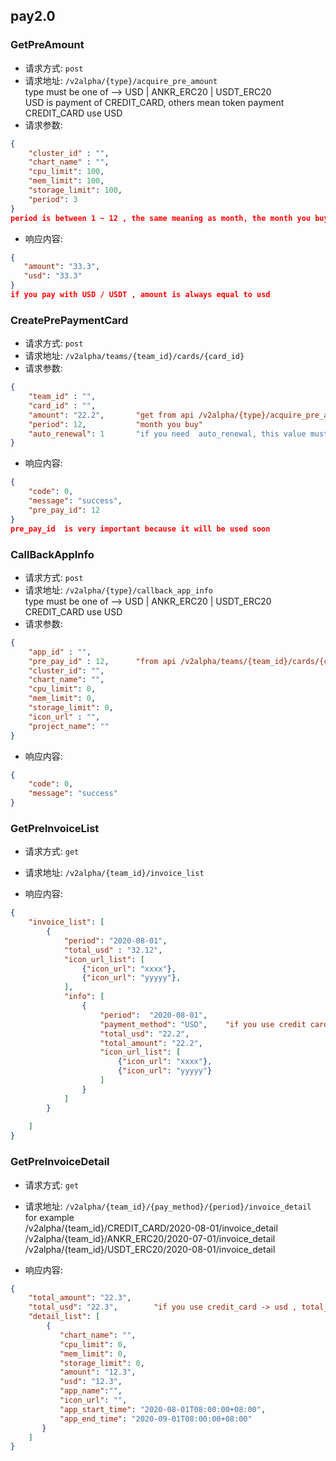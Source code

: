 ## pay2.0  

### GetPreAmount
- 请求方式: `post`
- 请求地址: `/v2alpha/{type}/acquire_pre_amount`  
type must be one of -->  USD | ANKR_ERC20  | USDT_ERC20  
USD is payment of CREDIT_CARD, others mean token payment  
CREDIT_CARD use USD
- 请求参数:  
```json
{
    "cluster_id" : "",
    "chart_name" : "",
    "cpu_limit": 100,
    "mem_limit": 100,
    "storage_limit": 100,
    "period": 3
}
period is between 1 ~ 12 , the same meaning as month, the month you buy
```
- 响应内容:  
```json
{
   "amount": "33.3",
   "usd": "33.3"
}
if you pay with USD / USDT , amount is always equal to usd
```




### CreatePrePaymentCard
- 请求方式: `post`
- 请求地址: `/v2alpha/teams/{team_id}/cards/{card_id}`
- 请求参数:  
```json
{
    "team_id" : "",
    "card_id" : "",
    "amount": "22.2",       "get from api /v2alpha/{type}/acquire_pre_amount"
    "period": 12,           "month you buy"
    "auto_renewal": 1       "if you need  auto_renewal, this value must be 1, otherwise it should be 0   自动续费设置成1"
}
```

- 响应内容:  
```json
{
    "code": 0,
    "message": "success",
    "pre_pay_id": 12
}
pre_pay_id  is very important because it will be used soon
```



### CallBackAppInfo
- 请求方式: `post`
- 请求地址: `/v2alpha/{type}/callback_app_info`  
type must be one of -->  USD | ANKR_ERC20  | USDT_ERC20  
CREDIT_CARD use USD
- 请求参数:  
```json
{
    "app_id" : "",
    "pre_pay_id" : 12,      "from api /v2alpha/teams/{team_id}/cards/{card_id}"
    "cluster_id": "",      
    "chart_name": "",        
    "cpu_limit": 0,
    "mem_limit": 0,
    "storage_limit": 0,
    "icon_url" : "",
    "project_name": ""
}
```

- 响应内容:  
```json
{
    "code": 0,
    "message": "success"
}
```



### GetPreInvoiceList
- 请求方式: `get`
- 请求地址: `/v2alpha/{team_id}/invoice_list`  

- 响应内容:  
```json
{
    "invoice_list": [
        {
            "period": "2020-08-01",
            "total_usd" : "32.12",
            "icon_url_list": [
                {"icon_url": "xxxx"},
                {"icon_url": "yyyyy"},
            ],
            "info": [
                {
                    "period":  "2020-08-01",
                    "payment_method": "USD",    "if you use credit card, this is usd, other 2 enum -->   ANKR_ERC20 USDT_ERC20"
                    "total_usd": "22.2",
                    "total_amount": "22.2",
                    "icon_url_list": [
                        {"icon_url": "xxxx"},
                        {"icon_url": "yyyyy"}
                    ]
                }
            ]
        }
    
    ]
}
```




### GetPreInvoiceDetail
- 请求方式: `get`
- 请求地址: `/v2alpha/{team_id}/{pay_method}/{period}/invoice_detail`  
for example  
/v2alpha/{team_id}/CREDIT_CARD/2020-08-01/invoice_detail  
/v2alpha/{team_id}/ANKR_ERC20/2020-07-01/invoice_detail  
/v2alpha/{team_id}/USDT_ERC20/2020-08-01/invoice_detail  


- 响应内容:  
```json
{
    "total_amount": "22.3",
    "total_usd": "22.3",        "if you use credit_card -> usd , total_amount is always equal to total usd"
    "detail_list": [
        {
           "chart_name": "",
           "cpu_limit": 0,
           "mem_limit": 0,
           "storage_limit": 0,
           "amount": "12.3",
           "usd": "12.3", 
           "app_name":"",
           "icon_url": "",
           "app_start_time": "2020-08-01T08:00:00+08:00",
           "app_end_time": "2020-09-01T08:00:00+08:00"
       }
    ]
}
```


